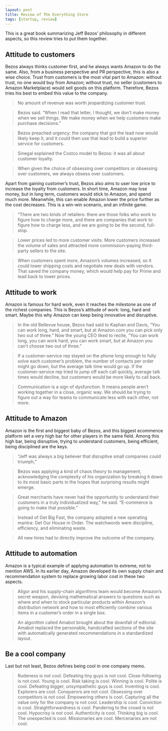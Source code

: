 ```yaml
---
layout: post
title: Review of The Everything Store
tags: [startup, review]
---
```


This is a great book summarizing Jeff Bezos’ philosophy in different aspects, so this review tries to put them together.

## Attitude to customers

Bezos always thinks customer first, and he always wants Amazon to do the same. Also, from a business perspective and PR perspective, this is also a wise choice. Trust from customers is the most vital part to Amazon: without trust, no one would buy from Amazon; without trust, no seller (customers to Amazon Marketplace) would sell goods on this platform. Therefore, Bezos tries his best to embed this value to the company.

> No amount of revenue was worth jeopardizing customer trust.

> Bezos said. “When I read that letter, I thought, we don’t make money when we sell things. We make money when we help customers make purchase decisions.”

> Bezos preached urgency: the company that got the lead now would likely keep it, and it could then use that lead to build a superior service for customers.

> Sinegal explained the Costco model to Bezos: it was all about customer loyalty.

> When given the choice of obsessing over competitors or obsessing over customers, we always obsess over customers.

Apart from gaining customer’s trust, Bezos also aims to user low price to increase the loyalty from customers. In short time, Amazon may lose money, but in long term, customers would stick to Amazon, and spend much more. Meanwhile, this can enable Amazon lower the price further as the cost decreases. This is a win-win scenario, and an infinite game.

> “There are two kinds of retailers: there are those folks who work to figure how to charge more, and there are companies that work to figure how to charge less, and we are going to be the second, full-stop.

> Lower prices led to more customer visits. More customers increased the volume of sales and attracted more commission-paying third-party sellers to the site.

> When customers spent more, Amazon’s volumes increased, so it could lower shipping costs and negotiate new deals with vendors. That saved the company money, which would help pay for Prime and lead back to lower prices.

## Attitude to work

Amazon is famous for hard work, even it reaches the milestone as one of the richest companies. This is Bezos’s attitude of work: long, hard and smart. Maybe this why Amazon can keep being innovative and disruptive.

> In the old Bellevue house, Bezos had said to Kaphan and Davis, “You can work long, hard, and smart, but at Amazon.com you can pick only two out of three.” Now the young CEO liked to recite, “You can work long, you can work hard, you can work smart, but at Amazon you can’t choose two out of three.”

> If a customer-service rep stayed on the phone long enough to fully solve each customer’s problem, the number of contacts per order might go down, but the average talk time would go up. If the customer-service rep tried to jump off each call quickly, average talk times would decline, but customers would be more likely to call back.

> Communication is a sign of dysfunction. It means people aren’t working together in a close, organic way. We should be trying to figure out a way for teams to communicate less with each other, not more.

## Attitude to Amazon

Amazon is the first and biggest baby of Bezos, and this biggest ecommence platform set a very high bar for other players in the same field. Among this high bar, being disruptive, trying to understand customers, being efficient, being disciplined are the keys.

> “Jeff was always a big believer that disruptive small companies could triumph,”

> Bezos was applying a kind of chaos theory to management, acknowledging the complexity of his organization by breaking it down to its most basic parts in the hopes that surprising results might emerge.

> Great merchants have never had the opportunity to understand their customers in a truly individualized way,” he said. “E-commerce is going to make that possible.”

> Instead of Get Big Fast, the company adopted a new operating mantra: Get Our House in Order. The watchwords were discipline, efficiency, and eliminating waste.

> All new hires had to directly improve the outcome of the company.

## Attitude to automation

Amazon is a typical example of applying automation to extreme, not to mention AWS. In its earlier day, Amazon developed its own supply chain and recommendation system to replace growing labor cost in these two aspects. 

> Allgor and his supply-chain algorithms team would become Amazon’s secret weapon, devising mathematical answers to questions such as where and when to stock particular products within Amazon’s distribution network and how to most efficiently combine various items in a customer’s order in a single box.

> An algorithm called Amabot brought about the downfall of editorial. Amabot replaced the personable, handcrafted sections of the site with automatically generated recommendations in a standardized layout.

## Be a cool company

Last but not least, Bezos defines being cool in one company memo. 

> Rudeness is not cool. 
> Defeating tiny guys is not cool. 
> Close-following is not cool. 
> Young is cool. 
> Risk taking is cool. 
> Winning is cool. 
> Polite is cool. 
> Defeating bigger, unsympathetic guys is cool. 
> Inventing is cool. 
> Explorers are cool. 
> Conquerors are not cool. 
> Obsessing over competitors is not cool. 
> Empowering others is cool. 
> Capturing all the value only for the company is not cool. 
> Leadership is cool. 
> Conviction is cool. 
> Straightforwardness is cool. 
> Pandering to the crowd is not cool. 
> Hypocrisy is not cool. 
> Authenticity is cool. 
> Thinking big is cool. 
> The unexpected is cool. 
> Missionaries are cool. 
> Mercenaries are not cool.
